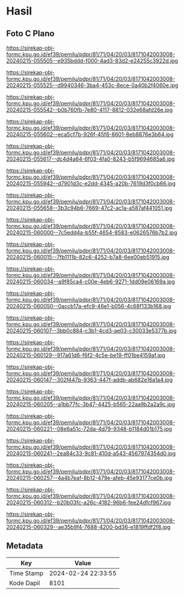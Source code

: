 # Hasil

## Foto C Plano

https://sirekap-obj-formc.kpu.go.id/ef39/pemilu/pdpr/81/71/04/20/03/8171042003008-20240215-055505--e935bddd-f000-4ad3-83d2-e24255c3922d.jpg

https://sirekap-obj-formc.kpu.go.id/ef39/pemilu/pdpr/81/71/04/20/03/8171042003008-20240215-055525--d9940346-3ba4-453c-8ece-0a40b2f4060e.jpg

https://sirekap-obj-formc.kpu.go.id/ef39/pemilu/pdpr/81/71/04/20/03/8171042003008-20240215-055542--b0b760fb-7e80-4117-8812-032e68afd26e.jpg

https://sirekap-obj-formc.kpu.go.id/ef39/pemilu/pdpr/81/71/04/20/03/8171042003008-20240215-055602--eca5cf7b-926f-45f8-8601-8eb8876e3b64.jpg

https://sirekap-obj-formc.kpu.go.id/ef39/pemilu/pdpr/81/71/04/20/03/8171042003008-20240215-055617--dc4d4a64-6f03-4fa0-8243-b5f9694685a6.jpg

https://sirekap-obj-formc.kpu.go.id/ef39/pemilu/pdpr/81/71/04/20/03/8171042003008-20240215-055942--d7901d3c-e2dd-4345-a20b-7619d3f0cb66.jpg

https://sirekap-obj-formc.kpu.go.id/ef39/pemilu/pdpr/81/71/04/20/03/8171042003008-20240215-055658--3b3c94b6-7669-47c2-ac1a-a587af441051.jpg

https://sirekap-obj-formc.kpu.go.id/ef39/pemilu/pdpr/81/71/04/20/03/8171042003008-20240215-060000--7c5edd4a-b55f-4654-8583-e0626576b7b2.jpg

https://sirekap-obj-formc.kpu.go.id/ef39/pemilu/pdpr/81/71/04/20/03/8171042003008-20240215-060015--7fb1111b-82c6-4252-b7a8-6ee00eb51915.jpg

https://sirekap-obj-formc.kpu.go.id/ef39/pemilu/pdpr/81/71/04/20/03/8171042003008-20240215-060034--a9f85ca4-c00e-4eb6-9271-1dd09e06169a.jpg

https://sirekap-obj-formc.kpu.go.id/ef39/pemilu/pdpr/81/71/04/20/03/8171042003008-20240215-060050--0accb17a-efc9-46e1-b056-4c68f133b168.jpg

https://sirekap-obj-formc.kpu.go.id/ef39/pemilu/pdpr/81/71/04/20/03/8171042003008-20240215-060107--3bb0c884-c3b1-4cd3-ae03-c30033e5377b.jpg

https://sirekap-obj-formc.kpu.go.id/ef39/pemilu/pdpr/81/71/04/20/03/8171042003008-20240215-060129--917a61d6-f6f2-4c5e-be19-ff01be4159af.jpg

https://sirekap-obj-formc.kpu.go.id/ef39/pemilu/pdpr/81/71/04/20/03/8171042003008-20240215-060147--302f447b-9363-447f-addb-ab682e16a1a4.jpg

https://sirekap-obj-formc.kpu.go.id/ef39/pemilu/pdpr/81/71/04/20/03/8171042003008-20240215-060205--a1bb77fc-3b47-4425-b565-22aa9b2a2a9c.jpg

https://sirekap-obj-formc.kpu.go.id/ef39/pemilu/pdpr/81/71/04/20/03/8171042003008-20240215-060221--08e6a51c-72da-4d79-9348-b1184d01b175.jpg

https://sirekap-obj-formc.kpu.go.id/ef39/pemilu/pdpr/81/71/04/20/03/8171042003008-20240215-060241--2ea84c33-9c81-410d-a543-4567974354d0.jpg

https://sirekap-obj-formc.kpu.go.id/ef39/pemilu/pdpr/81/71/04/20/03/8171042003008-20240215-060257--4a4b7eaf-8b12-479e-afeb-45e93177ce0b.jpg

https://sirekap-obj-formc.kpu.go.id/ef39/pemilu/pdpr/81/71/04/20/03/8171042003008-20240215-060312--b20b03fc-a26c-4182-96b6-fee24dfcf967.jpg

https://sirekap-obj-formc.kpu.go.id/ef39/pemilu/pdpr/81/71/04/20/03/8171042003008-20240215-060329--ae35b9f4-7688-4200-bd36-e1819ffdf2f8.jpg


## Metadata

| Key        | Value               |
| ---------- | ------------------- |
| Time Stamp | 2024-02-24 22:33:55 |
| Kode Dapil | 8101                |




